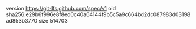 version https://git-lfs.github.com/spec/v1
oid sha256:e29b6f996e8f8ed0c40a64144f9b5c5a9c664bd2dc087983d03198ad853b3770
size 514703
